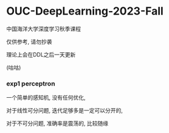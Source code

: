 # OUC-DeepLearning-2023-Fall

中国海洋大学深度学习秋季课程

仅供参考, 请勿抄袭

理论上会在DDL之后一天更新

(咕咕)

### exp1 perceptron

一个简单的感知机, 没有任何优化, 

对于线性可分问题, 迭代足够多是一定可以分开的,

对于不可分问题, 准确率是震荡的, 比较随缘